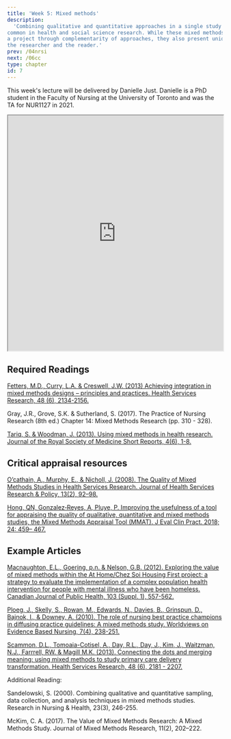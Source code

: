 ```yaml
---
title: 'Week 5: Mixed methods'
description:
  'Combining qualitative and quantitative approaches in a single study is becoming increasingly
common in health and social science research. While these mixed methods studies can enhance
a project through complementarity of approaches, they also present unique challenges for both
the researcher and the reader.'
prev: /04nrsi
next: /06cc
type: chapter
id: 7
---
```


<exercise id="1" title="Lecture">


This week's lecture will be delivered by Danielle Just. Danielle is a PhD student in the Faculty of Nursing at the University of Toronto and was the TA for NUR1127 in 2021. 

<iframe src="https://voicethread.com/share/13610406/" width="100%" height="550px" allowfullscreen></iframe>  


</exercise>


<exercise id="2" title="Readings">

## Required Readings 

[Fetters, M.D., Curry, L.A. & Creswell, J.W. (2013) Achieving integration in mixed methods designs – principles and practices. Health Services Research, 48 (6), 2134-2156.](https://onlinelibrary-wiley-com.myaccess.library.utoronto.ca/doi/10.1111/1475-6773.12117)

Gray, J.R., Grove, S.K. & Sutherland, S.  (2017). The Practice of Nursing Research (8th ed.)  Chapter 14: Mixed Methods Research (pp. 310 - 328).

[Tariq, S. & Woodman, J. (2013). Using mixed methods in health research. Journal of the Royal Society of Medicine Short Reports, 4(6), 1-8.](https://www-ncbi-nlm-nih-gov.myaccess.library.utoronto.ca/pmc/articles/PMC3697857/pdf/10.1177_2042533313479197.pdf)

## Critical appraisal resources

[O’cathain, A., Murphy, E., & Nicholl, J. (2008). The Quality of Mixed Methods Studies in Health Services Research. Journal of Health Services Research & Policy, 13(2), 92–98.](https://journals-sagepub-com.myaccess.library.utoronto.ca/doi/full/10.1258/jhsrp.2007.007074?utm_source=summon&utm_medium=discovery-provider)


[Hong, QN, Gonzalez‐Reyes, A,  Pluye, P.  Improving the usefulness of a tool for appraising the quality of qualitative, quantitative and mixed methods studies, the Mixed Methods Appraisal Tool (MMAT). J Eval Clin Pract.  2018; 24: 459– 467.](https://onlinelibrary-wiley-com.myaccess.library.utoronto.ca/doi/full/10.1111/jep.12884)

## Example Articles

[Macnaughton, E.L., Goering, p.n. & Nelson, G.B. (2012). Exploring the value of mixed methods within the At Home/Chez Soi Housing First project: a strategy to evaluate the implementation of a complex population health intervention for people with mental illness who have been homeless. Canadian Journal of Public Health, 103 (Suppl. 1), 557-562.](http://go.galegroup.com.myaccess.library.utoronto.ca/ps/i.do?p=AONE&u=utoronto_main&id=GALE%7CA503264175&v=2.1&it=r&sid=summon)

[Ploeg, J., Skelly, S., Rowan, M., Edwards, N., Davies, B., Grinspun, D., Bajnok, I., & Downey, A. (2010). The role of nursing best practice champions in diffusing practice guidelines: A mixed methods study. Worldviews on Evidence Based Nursing, 7(4), 238-251.](http://web.b.ebscohost.com.myaccess.library.utoronto.ca/ehost/pdfviewer/pdfviewer?vid=3&sid=8669e50d-9cbd-4d6c-a1b9-6cba6409b873%40pdc-v-sessmgr01)

[Scammon, D.L., Tomoaia-Cotisel, A., Day, R.L., Day, J., Kim, J., Waitzman, N.J., Farrrell, RW. & Magill M.K. (2013). Connecting the dots and merging meaning: using mixed methods to study primary care delivery transformation. Health Services Research, 48 (6), 2181 - 2207.](http://go.galegroup.com.myaccess.library.utoronto.ca/ps/i.do?p=AONE&u=utoronto_main&id=GALE%7CA353995446&v=2.1&it=r&sid=summon)

Additional Reading:

Sandelowski, S. (2000). Combining qualitative and quantitative sampling, data collection, and analysis techniques in mixed methods studies. Research in Nursing & Health, 23(3), 246-255.

McKim, C. A. (2017). The Value of Mixed Methods Research: A Mixed Methods Study. Journal of Mixed Methods Research, 11(2), 202–222.

</exercise>


